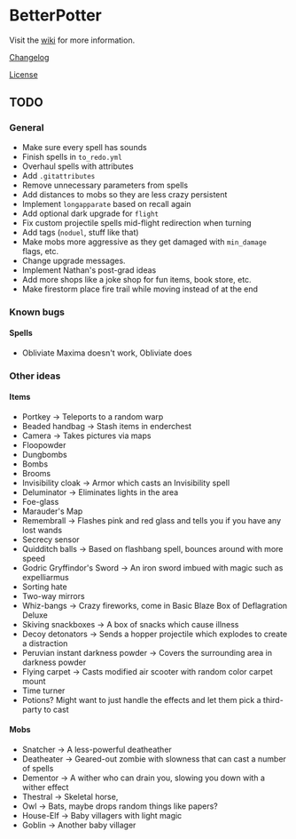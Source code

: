 # BetterPotter

Visit the [wiki](https://github.com/grisstyl/BetterPotter/wiki) for more information.

[Changelog](https://github.com/grisstyl/BetterPotter/blob/master/changelog.md)

[License](https://github.com/grisstyl/BetterPotter/blob/master/license.md)

## TODO

### General

* Make sure every spell has sounds
* Finish spells in `to_redo.yml`
* Overhaul spells with attributes
* Add `.gitattributes`
* Remove unnecessary parameters from spells
* Add distances to mobs so they are less crazy persistent
* Implement `longapparate` based on recall again
* Add optional dark upgrade for `flight`
* Fix custom projectile spells mid-flight redirection when turning
* Add tags (`noduel`, stuff like that)
* Make mobs more aggressive as they get damaged with `min_damage` flags, etc.
* Change upgrade messages.
* Implement Nathan's post-grad ideas
* Add more shops like a joke shop for fun items, book store, etc.
* Make firestorm place fire trail while moving instead of at the end

### Known bugs

#### Spells

* Obliviate Maxima doesn't work, Obliviate does

### Other ideas

#### Items

* Portkey -> Teleports to a random warp
* Beaded handbag -> Stash items in enderchest
* Camera -> Takes pictures via maps
* Floopowder
* Dungbombs
* Bombs
* Brooms
* Invisibility cloak -> Armor which casts an Invisibility spell
* Deluminator -> Eliminates lights in the area
* Foe-glass
* Marauder's Map
* Remembrall -> Flashes pink and red glass and tells you if you have any lost wands
* Secrecy sensor
* Quidditch balls -> Based on flashbang spell, bounces around with more speed
* Godric Gryffindor's Sword -> An iron sword imbued with magic such as expelliarmus
* Sorting hate
* Two-way mirrors
* Whiz-bangs -> Crazy fireworks, come in Basic Blaze Box of Deflagration Deluxe
* Skiving snackboxes -> A box of snacks which cause illness
* Decoy detonators -> Sends a hopper projectile which explodes to create a distraction
* Peruvian instant darkness powder -> Covers the surrounding area in darkness powder
* Flying carpet -> Casts modified air scooter with random color carpet mount
* Time turner
* Potions? Might want to just handle the effects and let them pick a third-party to cast

#### Mobs

* Snatcher -> A less-powerful deatheather
* Deatheater -> Geared-out zombie with slowness that can cast a number of spells
* Dementor -> A wither who can drain you, slowing you down with a wither effect
* Thestral -> Skeletal horse,
* Owl -> Bats, maybe drops random things like papers?
* House-Elf -> Baby villagers with light magic
* Goblin -> Another baby villager
